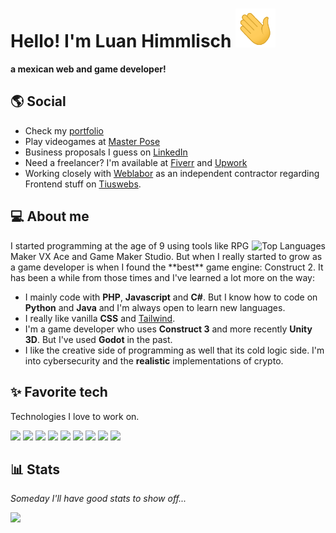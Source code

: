 # Hello! I'm Luan Himmlisch <img src="https://raw.githubusercontent.com/LuanHimmlisch/LuanHimmlisch/main/wave.gif" width="64px">
**a mexican web and game developer!**

## 🌎 Social

* Check my [portfolio](https://luanhimmlisch.github.io/)
* Play videogames at [Master Pose](https://masterpose.dev)
* Business proposals I guess on [LinkedIn](https://www.linkedin.com/in/luancomun/)
* Need a freelancer? I'm available at [Fiverr](https://www.fiverr.com/users/luanhimmlisch) and [Upwork](https://www.upwork.com/freelancers/~014fad5409a02ec08d)
* Working closely with [Weblabor](https://github.com/weblabormx) as an independent contractor regarding Frontend stuff on [Tiuswebs](https://tiuswebs.com/).

## 💻 About me
<a href="https://github.com/anuraghazra/github-readme-stats">
  <img align="right" src="https://github-readme-stats.vercel.app/api/top-langs/?username=luanhimmlisch&count_private=true&theme=dark&layout=compact" alt="Top Languages">
</a>

<p align="left">
I started programming at the age of 9 using tools like RPG Maker VX Ace and Game Maker Studio. But when I really started to grow as a game developer is when I found the **best** game engine: Construct 2. It has been a while from those times and I've learned a lot more on the way:

* I mainly code with **PHP**, **Javascript** and **C#**. But I know how to code on **Python** and **Java** and I'm always open to learn new languages.
* I really like vanilla **CSS** and [Tailwind](https://github.com/tailwindlabs).
* I'm a game developer who uses **Construct 3** and more recently **Unity 3D**. But I've used **Godot** in the past.
* I like the creative side of programming as well that its cold logic side. I'm into cybersecurity and the **realistic** implementations of crypto.
  </p>

## ✨ Favorite tech

Technologies I love to work on.

[![](https://img.shields.io/badge/Unity%203D-000000?style=for-the-badge&logo=unity)](https://unity3d.com/)
[![](https://img.shields.io/badge/Grav-221E1F?style=for-the-badge&logo=grav)](https://github.com/getgrav/)
[![](https://img.shields.io/badge/Construct-717171?style=for-the-badge&logo=construct3&logoColor=white)](https://construct.net)
[![](https://img.shields.io/badge/Photoshop-31A8FF?style=for-the-badge&logo=adobephotoshop&logoColor=white)](https://www.adobe.com/mx/products/photoshop.html)
[![](https://img.shields.io/badge/VS%20Code-007ACC?style=for-the-badge&logo=visualstudiocode)](https://github.com/microsoft/vscode)
[![](https://img.shields.io/badge/Tailwind-38B2AC?style=for-the-badge&logo=tailwindcss&logoColor=white)](https://github.com/tailwindlabs)
[![](https://img.shields.io/badge/C%23-239120?style=for-the-badge&logo=csharp)](https://docs.microsoft.com/en-us/dotnet/csharp/)
[![](https://img.shields.io/badge/Mint-87CF3E?style=for-the-badge&logo=linuxmint&logoColor=white)](https://github.com/linuxmint)
[![](https://img.shields.io/badge/Svelte-FF3E00?style=for-the-badge&logo=svelte&logoColor=white)](https://github.com/sveltejs)

## 📊 Stats

_Someday I'll have good stats to show off..._

![](https://github-readme-stats.vercel.app/api?username=luanhimmlisch&count_private=true&show_icons=true&theme=dark)
